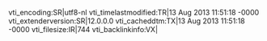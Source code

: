 vti_encoding:SR|utf8-nl
vti_timelastmodified:TR|13 Aug 2013 11:51:18 -0000
vti_extenderversion:SR|12.0.0.0
vti_cacheddtm:TX|13 Aug 2013 11:51:18 -0000
vti_filesize:IR|744
vti_backlinkinfo:VX|
